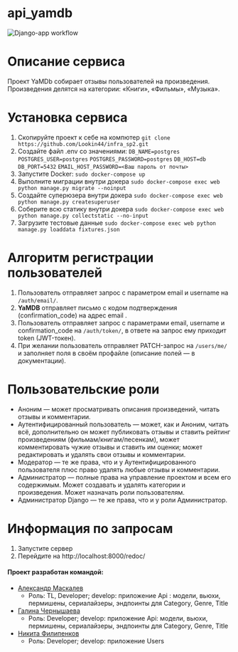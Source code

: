 # api_yamdb
![Django-app workflow](https://github.com/nikismol94/yamdb_final/actions/workflows/yamdb_workflow.yml/badge.svg)

# Описание сервиса
Проект YaMDb собирает отзывы пользователей на произведения. Произведения делятся на категории: «Книги», «Фильмы»,
«Музыка».

# Установка сервиса
1. Скопируйте проект к себе на компютер 
  ```git clone https://github.com/Lookin44/infra_sp2.git```
3. Создайте файл .env со значениями: 
  ```DB_NAME=postgres```
  ```POSTGRES_USER=postgres```
  ```POSTGRES_PASSWORD=postgres```
  ```DB_HOST=db```
  ```DB_PORT=5432```
  ```EMAIL_HOST_PASSWORD=<Ваш пароль от почты>```
3. Запустите Docker: 
  ```sudo docker-compose up```
5. Выполните миграции внутри докера 
  ```sudo docker-compose exec web python manage.py migrate --noinput```
7. Создайте суперюзера внутри докера 
  ```sudo docker-compose exec web python manage.py createsuperuser```
9. Соберите всю статику внутри докера 
  ```sudo docker-compose exec web python manage.py collectstatic --no-input```
11. Загрузите тестовые данные 
  ```sudo docker-compose exec web python manage.py loaddata fixtures.json```

# Алгоритм регистрации пользователей
1. Пользователь отправляет запрос с параметром email и username на ```/auth/email/```.
3. **YaMDB** отправляет письмо с кодом подтверждения (confirmation_code) на адрес email .
4. Пользователь отправляет запрос с параметрами email, username и confirmation_code на ```/auth/token/```, в ответе на запрос ему приходит token (JWT-токен).
5. При желании пользователь отправляет PATCH-запрос на ```/users/me/``` и заполняет поля в своём профайле (описание полей — в документации).

# Пользовательские роли
* Аноним — может просматривать описания произведений, читать отзывы и комментарии.
* Аутентифицированный пользователь — может, как и Аноним, читать всё, дополнительно он может публиковать отзывы и ставить рейтинг произведениям (фильмам/книгам/песенкам), может комментировать чужие отзывы и ставить им оценки; может редактировать и удалять свои отзывы и комментарии.
* Модератор — те же права, что и у Аутентифицированного пользователя плюс право удалять любые отзывы и комментарии.
* Администратор — полные права на управление проектом и всем его содержимым. Может создавать и удалять категории и произведения. Может назначать роли пользователям.
* Администратор Django — те же права, что и у роли Администратор.

# Информация по запросам
1. Запустите сервер
2. Перейдите на http://localhost:8000/redoc/

#### Проект разработан командой:
* [Александр Маскалев](https://github.com/maskalev)
  - Роль: TL, Developer; develop: приложение Api : модели, вьюхи, пермишены, сериалайзеры, эндпоинты для Category, Genre, Title
* [Галина Чернышаева](https://github.com/chgala)
  - Роль: Developer; develop: приложение Api: модели, вьюхи, пермишены, сериалайзеры, эндпоинты для Category, Genre, Title
* [Никита Филипенков](https://github.com/smolfil94)
  - Роль: Developer; develop: приложение Users
